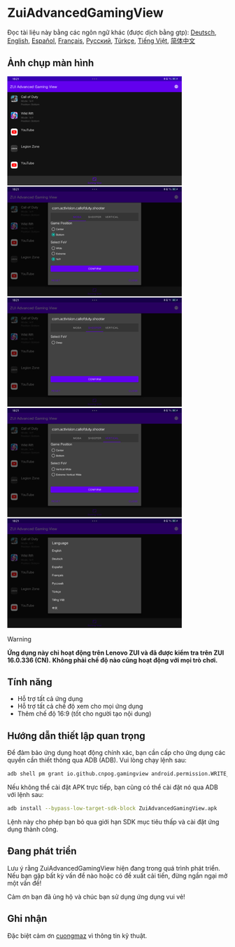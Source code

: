 
# ZuiAdvancedGamingView
Đọc tài liệu này bằng các ngôn ngữ khác (được dịch bằng gtp): [Deutsch](README.de.md), [English](../README.md), [Español](README.es.md), [Français](README.fr.md), [Русский](README.ru.md), [Türkçe](README.tr.md), [Tiếng Việt](README.vi.md), [简体中文](README.zh.md)

## Ảnh chụp màn hình

[<img src="images/screenshot1.png" width=399>](images/screenshot1.png)
[<img src="images/screenshot2.png" width=399>](images/screenshot2.png)
[<img src="images/screenshot3.png" width=399>](images/screenshot3.png)
[<img src="images/screenshot4.png" width=399>](images/screenshot4.png)
[<img src="images/screenshot5.png" width=399>](images/screenshot5.png)

> [!warning]
> <b>Ứng dụng này chỉ hoạt động trên Lenovo ZUI và đã được kiểm tra trên ZUI 16.0.336 (CN).</b>
> <b>Không phải chế độ nào cũng hoạt động với mọi trò chơi.</b>

## Tính năng

- Hỗ trợ tất cả ứng dụng
- Hỗ trợ tất cả chế độ xem cho mọi ứng dụng
- Thêm chế độ 16:9 (tốt cho người tạo nội dung)

## Hướng dẫn thiết lập quan trọng

Để đảm bảo ứng dụng hoạt động chính xác, bạn cần cấp cho ứng dụng các quyền cần thiết thông qua ADB (ADB). Vui lòng chạy lệnh sau:

```bash
adb shell pm grant io.github.cnpog.gamingview android.permission.WRITE_SECURE_SETTINGS
```

Nếu không thể cài đặt APK trực tiếp, bạn cũng có thể cài đặt nó qua ADB với lệnh sau:

```bash
adb install --bypass-low-target-sdk-block ZuiAdvancedGamingView.apk
```

Lệnh này cho phép bạn bỏ qua giới hạn SDK mục tiêu thấp và cài đặt ứng dụng thành công.

## Đang phát triển

Lưu ý rằng ZuiAdvancedGamingView hiện đang trong quá trình phát triển. Nếu bạn gặp bất kỳ vấn đề nào hoặc có đề xuất cải tiến, đừng ngần ngại mở một vấn đề!

Cảm ơn bạn đã ủng hộ và chúc bạn sử dụng ứng dụng vui vẻ!

## Ghi nhận

Đặc biệt cảm ơn [cuongmaz](https://xdaforums.com/m/cuongmaz.12936472/#about) vì thông tin kỹ thuật.
